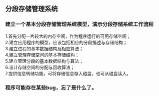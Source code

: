 ## 分段存储管理系统
### 建立一个基本分段存储管理系统模型，演示分段存储系统工作流程

1.首先分配一片较大的内存空间，作为程序运行的可用存储空间；  
2.建立应用程序的模型，应该包括相应的分段描述与存储结构；  
3.建立进程的基本数据结构及相应算法；  
4.建立管理存储空间的基本存储结构；    
5.建立管理分段的基本数据结构与算法；  
6.设计存储空间的分配与回收算法；  
7.提供信息转储功能，可将存储信息存入磁盘，也可从磁盘读入。  

### 程序可能存在某些bug，忘了是什么了。